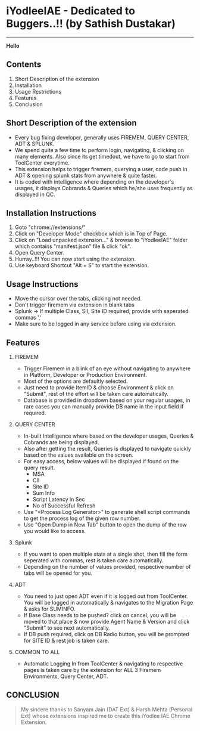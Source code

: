 # iYodleeIAE - Dedicated to Buggers..!! (by Sathish Dustakar)
***************************************************************

<b style="size: 45px';color;green;">Hello</b>

## Contents
1. Short Description of the extension
1. Installation
2. Usage Restrictions
3. Features
4. Conclusion

## Short Description of the extension

- Every bug fixing developer, generally uses FIREMEM, QUERY CENTER, ADT & SPLUNK. 
- We spend quite a few time to perform login, navigating, & clicking on many elements. Also since its get timedout, we have to go to start from ToolCenter everytime.
- This extension helps to trigger firemem, querying a user, code push in ADT & opening splunk stats from anywhere & quite faster.
- It is coded with intelligence where depending on the developer's usages, it displays Cobrands & Queries which he/she uses frequently as displayed in QC.


## Installation Instructions

1. Goto "chrome://extensions/" 
2. Click on "Developer Mode" checkbox which is in Top of Page.
2. Click on "Load unpacked extension…" & browse to "iYodleeIAE" folder which contains "manifest.json" file & click "ok".
3. Open Query Center.
4. Hurray..!!! You can now start using the extension.
5. Use keyboard Shortcut "Alt + S" to start the extension.


## Usage Instructions

* Move the cursor over the tabs, clicking not needed.
* Don't trigger firemem via extension in blank tabs
* Splunk -> If multiple Class, SII, Site ID required, provide with seperated commas ','
* Make sure to be logged in any service before using via extension.


## Features

1. FIREMEM
	* Trigger Firemem in a blink of an eye without navigating to anywhere in Platform, Developer or Production Environment.
	* Most of the options are defaultly selected.
	* Just need to provide ItemID & choose Environment & click on "Submit", rest of the effort will be taken care automatically.
	* Database is provided in dropdown based on your regular usages, in rare cases you can manually provide DB name in the input field if required.

2. QUERY CENTER
	* In-built Intelligence where based on the developer usages, Queries & Cobrands are being displayed. 
	* Also after getting the result, Queries is displayed to navigate quickly based on the values available on the screen.
	* For easy access, below values will be displayed if found on the query result.
		- MSA
		- CII
		- Site ID
		- Sum Info
		- Script Latency in Sec
		- No of Successful Refresh
	* Use "\<Process Log Generator\>" to generate shell script commands to get the process log of the given row number.
	* Use "Open Dump in New Tab" button to open the dump of the row you would like to access.

3. Splunk
	* If you want to open multiple stats at a single shot, then fill the form seperated with commas, rest is taken care automatically.
	* Depending on the number of values provided, respective number of tabs will be opened for you.

4. ADT
	* You need to just open ADT even if it is logged out from ToolCenter. You will be logged in automatically & navigates to the Migration Page & asks for SUMINFO.
	* If Base Class needs to be pushed? click on cancel, you will be moved to that place & now provide Agent Name & Version and click "Submit" to see next automatically.
	* If DB push required, click on DB Radio button, you will be prompted for SITE ID & rest job is taken care.

5. COMMON TO ALL
	* Automatic Logging In from ToolCenter & navigating to respective pages is taken care by the extension for ALL 3 Firemem Environments, Query Center, ADT.


## CONCLUSION

> My sincere thanks to Sanyam Jain (DAT Ext) & Harsh Mehta (Personal Ext) whose extensions inspired me to create this iYodlee IAE Chrome Extension.
